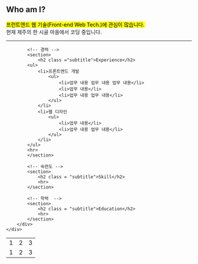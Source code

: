 <!DOCTYPE html> <!--문서 유형을 지정하는 선언문-->
<html lange="ko"> <!-- 언어 속성 -->
<head>
	<meta charset="UTF-8"> <!--문자 세트-->
	<meta name="viewport" content="width-device-width, initial-scale=1.0"> <!--모바일 기기 고려-->
	<meta http-equiv="X-UA-Compatible" content="ie=edge"><!--인터넷 익스플로러 브라우저 고려하기-->
	<!--검색 엔진 고려하기 -->
	<meta name="keywords" content="html5, 웹표준"> <!--해당 문서의 키워드-->
	<meta name = "description" content = "html5를 통해 웹표준 공부하기"> <!--해당 문서의 설명-->
	<meta name = "author" content="JongHeon Park"> <!--해당 문서의 소유자 또는 제작자 -->
	<title>내가 처음 만드는 HTML문서</title>
</head>
<body>
	<div>
		<div id="main">
			<!-- 자기 소개 -->
			<section>
				<h2 class = "subtitle">Who am I?</h2>
				<p><mark>프런트엔드 웹 기술(Front-end Web Tech.)에 관심이 많습니다.</mark>
				<br>현재 제주의 한 시골 마을에서 코딩 중입니다.</p>
				<hr>
			</section>
	
			<!-- 경력 -->
			<section>
				<h2 class ="subtitle">Experience</h2>
			<ul>
				<li>프론트엔드 개발
					<ul>
						<li>업무 내용 업무 내용 업무 내용</li>
						<li>업무 내용</li>
						<li>업무 내용 업무 내용</li>
					</ul>
				</li>
				<li>웹 디자인
					<ul>
						<li>업무 내용</li>
						<li>업무 내용 업무 내용</li>
					</ul>
				</li>
			</ul>
			<hr>
			</section>
	
			<!-- 숙련도 -->
			<section>
				<h2 class = "subtitle">Skill</h2>
				<hr>
			</section>
			
			<!-- 학력  -->
			<section>
				<h2 class = "subtitle">Education</h2>
				<hr>
			</section>
		</div>
	</div>
</body>
	
	
<body>
	<table>
		<tr>
			<td>1</td>
			<td>2</td>
			<td>3</td>
		</tr>
		<tr>
			<td>1</td>
			<td>2</td>
			<td>3</td>
		</tr>
	</table>
	</body>
</html>
